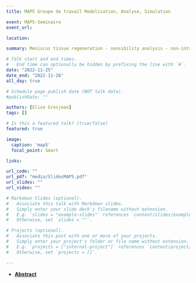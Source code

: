 ```yaml
---
title: MAP5 Groupe de travail Modelisation, Analyse, Simulation

event: MAP5-Seminaire
event_url: 

location: 

summary: Meniscus tissue regeneration - sensibility analysis - non-intrusive reduced basis method

# Talk start and end times.
#   End time can optionally be hidden by prefixing the line with `#`.
date: "2022-11-25"
date_end: "2022-11-26"
all_day: true

# Schedule page publish date (NOT talk date).
#publishDate: ""

authors: [Elise Grosjean]
tags: []

# Is this a featured talk? (true/false)
featured: true

image:
  caption: 'map5'
  focal_point: Smart

links:

url_code: ""
url_pdf: "media/SlidesMAP5.pdf"
url_slides: ""
url_video: ""

# Markdown Slides (optional).
#   Associate this talk with Markdown slides.
#   Simply enter your slide deck's filename without extension.
#   E.g. `slides = "example-slides"` references `content/slides/example-slides.md`.
#   Otherwise, set `slides = ""`.

# Projects (optional).
#   Associate this post with one or more of your projects.
#   Simply enter your project's folder or file name without extension.
#   E.g. `projects = ["internal-project"]` references `content/project/deep-learning/index.md`.
#   Otherwise, set `projects = []`.

---
```


- [**Abstract**](https://map5.mi.parisdescartes.fr/seminairesMAP5/exposes/elise-grosjean-felix-klein-zentrum-fur-mathematik-tuk-kaiserslautern-germany/)